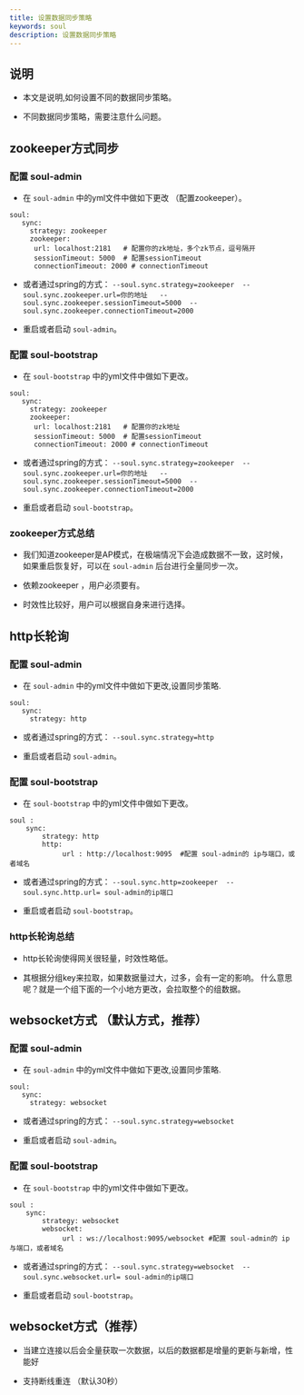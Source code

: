 ```yaml
---
title: 设置数据同步策略
keywords: soul
description: 设置数据同步策略
---
```




## 说明

* 本文是说明,如何设置不同的数据同步策略。

* 不同数据同步策略，需要注意什么问题。



##  zookeeper方式同步

### 配置 soul-admin

* 在 `soul-admin` 中的yml文件中做如下更改 （配置zookeeper）。

```
soul:
   sync:
     strategy: zookeeper
     zookeeper:
      url: localhost:2181   # 配置你的zk地址，多个zk节点，逗号隔开
      sessionTimeout: 5000  # 配置sessionTimeout
      connectionTimeout: 2000 # connectionTimeout
```

* 或者通过spring的方式： `--soul.sync.strategy=zookeeper  --soul.sync.zookeeper.url=你的地址   --soul.sync.zookeeper.sessionTimeout=5000  --soul.sync.zookeeper.connectionTimeout=2000`

* 重启或者启动  `soul-admin`。

### 配置 soul-bootstrap

* 在 `soul-bootstrap` 中的yml文件中做如下更改。

```
soul:
   sync:
     strategy: zookeeper
     zookeeper:
      url: localhost:2181   # 配置你的zk地址
      sessionTimeout: 5000  # 配置sessionTimeout
      connectionTimeout: 2000 # connectionTimeout
```

* 或者通过spring的方式： `--soul.sync.strategy=zookeeper  --soul.sync.zookeeper.url=你的地址   --soul.sync.zookeeper.sessionTimeout=5000  --soul.sync.zookeeper.connectionTimeout=2000`


* 重启或者启动  `soul-bootstrap`。

### zookeeper方式总结

* 我们知道zookeeper是AP模式，在极端情况下会造成数据不一致，这时候，如果重启恢复好，可以在 `soul-admin` 后台进行全量同步一次。

* 依赖zookeeper ，用户必须要有。

* 时效性比较好，用户可以根据自身来进行选择。

## http长轮询

### 配置 soul-admin

* 在 `soul-admin` 中的yml文件中做如下更改,设置同步策略.

```
soul:
   sync:
     strategy: http
```

* 或者通过spring的方式： `--soul.sync.strategy=http `

* 重启或者启动  `soul-admin`。

### 配置 soul-bootstrap

* 在 `soul-bootstrap` 中的yml文件中做如下更改。

```
soul :
    sync:
        strategy: http
        http:
             url : http://localhost:9095  #配置 soul-admin的 ip与端口，或者域名
```

* 或者通过spring的方式： `--soul.sync.http=zookeeper  --soul.sync.http.url= soul-admin的ip端口`


* 重启或者启动  `soul-bootstrap`。

###  http长轮询总结

* http长轮询使得网关很轻量，时效性略低。 

* 其根据分组key来拉取，如果数据量过大，过多，会有一定的影响。 什么意思呢？就是一个组下面的一个小地方更改，会拉取整个的组数据。


## websocket方式 （默认方式，推荐）

### 配置 soul-admin

* 在 `soul-admin` 中的yml文件中做如下更改,设置同步策略.

```
soul:
   sync:
     strategy: websocket
```

* 或者通过spring的方式： `--soul.sync.strategy=websocket `

* 重启或者启动  `soul-admin`。

### 配置 soul-bootstrap

* 在 `soul-bootstrap` 中的yml文件中做如下更改。

```
soul :
    sync:
        strategy: websocket
        websocket:
             url : ws://localhost:9095/websocket #配置 soul-admin的 ip与端口，或者域名
```

* 或者通过spring的方式： `--soul.sync.strategy=websocket  --soul.sync.websocket.url= soul-admin的ip端口`


* 重启或者启动  `soul-bootstrap`。

## websocket方式（推荐）

* 当建立连接以后会全量获取一次数据，以后的数据都是增量的更新与新增，性能好

* 支持断线重连 （默认30秒）